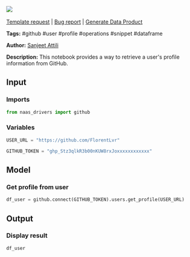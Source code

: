 <a href="https://app.naas.ai/user-redirect/naas/downloader?url=https://raw.githubusercontent.com/jupyter-naas/awesome-notebooks/master/GitHub/GitHub_Get_profile_from_user.ipynb" target="_parent"><img src="https://naasai-public.s3.eu-west-3.amazonaws.com/Open_in_Naas_Lab.svg"/></a><br><br><a href="https://github.com/jupyter-naas/awesome-notebooks/issues/new?assignees=&labels=&template=template-request.md&title=Tool+-+Action+of+the+notebook+">Template request</a> | <a href="https://github.com/jupyter-naas/awesome-notebooks/issues/new?assignees=&labels=bug&template=bug_report.md&title=GitHub+-+Get+profile+from+user:+Error+short+description">Bug report</a> | <a href="https://app.naas.ai/user-redirect/naas/downloader?url=https://raw.githubusercontent.com/jupyter-naas/awesome-notebooks/master/Naas/Naas_Start_data_product.ipynb" target="_parent">Generate Data Product</a>

**Tags:** #github #user #profile #operations #snippet #dataframe

**Author:** [Sanjeet Attili](https://www.linkedin.com/in/sanjeet-attili-760bab190/)

**Description:** This notebook provides a way to retrieve a user's profile information from GitHub.

## Input

### Imports


```python
from naas_drivers import github
```

### Variables


```python
USER_URL = "https://github.com/FlorentLvr"

GITHUB_TOKEN = "ghp_Stz3qlkR3b00nKUW8rxJoxxxxxxxxxxxx"
```

## Model

### Get profile from user


```python
df_user = github.connect(GITHUB_TOKEN).users.get_profile(USER_URL)
```

## Output

### Display result


```python
df_user
```
